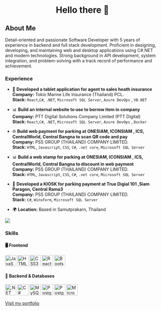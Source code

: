 <h1 align="center">Hello there 👋</h1>

## About Me  
Detail-oriented and passionate Software Developer with 5 years of experience in backend and full stack development. Proficient in designing, developing, and maintaining web and desktop applications using C#.NET and modern technologies. Strong background in API development, system integration, and problem-solving with a track record of performance and achievement.

### Experience

- 🏦 **Developed a tablet application for agent to sales heath insurance**  
  **Company:** Tokio Marine Life Insurance (Thailand) PCL.  
  **Stack:** `React`,`C#`, `.NET`, `Microsoft SQL Server`, `Azure DevOps` , `VB.NET`

- 📊 **Build an internal website to use to borrow item in company**  
  **Company:** PTT Digital Solutions Company Limited (PTT Digital)   
  **Stack:** `React`,`C#`, `.NET`, `Microsoft SQL Server`, `Azure DevOps` , `Docker`

- 🌐 **Build web payment for parking at ONESIAM, ICONSIAM , ICS, CentralWorld, Central Bangna to scan QR code and pay**  
  **Company:** PSS GROUP (THAILAND) COMPANY LIMITED.  
  **Stack:** `HTML`, `Javascript`, `CSS`, `C#`, `.net core`, `Microsoft SQL Server`

- 📊 **Build a web stamp for parking at ONESIAM, ICONSIAM , ICS, CentralWorld, Central Bangna to discount in web payment**  
  **Company:** PSS GROUP (THAILAND) COMPANY LIMITED.   
  **Stack:** `HTML`, `Javascript`, `CSS`, `C#`, `.net core`, `Microsoft SQL Server`

- 🏦 **Developed a KIOSK for parking payment at True Digial 101 ,Siam Paragon, Central Rama3**  
  **Company:** PSS GROUP (THAILAND) COMPANY LIMITED.   
  **Stack:** `C#`, `WinsForm`, `Microsoft SQL Server`

- 🌍 **Location:** Based in Samutprakarn, Thailand


<img src="https://user-images.githubusercontent.com/73097560/115834477-dbab4500-a447-11eb-908a-139a6edaec5c.gif">

### Skills

#### 🖥️ Frontend
<p align="left">
  <a href="https://developer.mozilla.org/en-US/docs/Web/JavaScript" target="_blank"><img src="https://skillicons.dev/icons?i=javascript&theme=dark" width="36" height="36" alt="JavaScript" /></a>
  <a href="https://developer.mozilla.org/en-US/docs/Glossary/HTML5" target="_blank"><img src="https://skillicons.dev/icons?i=html&theme=dark" width="36" height="36" alt="HTML5" /></a>
  <a href="https://www.w3.org/TR/CSS/#css" target="_blank"><img src="https://skillicons.dev/icons?i=css&theme=dark" width="36" height="36" alt="CSS3" /></a>
  <a href="https://reactjs.org/" target="_blank"><img src="https://skillicons.dev/icons?i=react&theme=dark" width="36" height="36" alt="React" /></a>
  <a href="https://getbootstrap.com/" target="_blank"><img src="https://skillicons.dev/icons?i=bootstrap&theme=dark" width="36" height="36" alt="Bootstrap" /></a>
</p>

#### 🔧 Backend & Databases
<p align="left">
  <a href="https://dotnet.microsoft.com/" target="_blank"><img src="https://skillicons.dev/icons?i=dotnet&theme=dark" width="36" height="36" alt=".NET" /></a>
  <a href="https://learn.microsoft.com/en-us/dotnet/csharp/" target="_blank"><img src="https://skillicons.dev/icons?i=cs&theme=dark" width="36" height="36" alt="C#" /></a>
  <a href="https://www.mysql.com/" target="_blank"><img src="https://skillicons.dev/icons?i=mysql&theme=dark" width="36" height="36" alt="MySQL" /></a>
  <a href="https://www.postgresql.org/" target="_blank"><img src="https://skillicons.dev/icons?i=postgres&theme=dark" width="36" height="36" alt="PostgreSQL" /></a>
  <a href="https://sqlite.org/" target="_blank"><img src="https://skillicons.dev/icons?i=sqlite&theme=dark" width="36" height="36" alt="PostgreSQL" /></a>
   <a href="https://www.microsoft.com/sql-server" target="_blank"><img src="https://commons.wikimedia.org/wiki/Special:FilePath/Microsoft_SQL_Server_2025_icon.svg"alt="Microsoft SQL Server"width="36" height="36" />
</a>
</p>
<a href="https://gun-anek.github.io/react-portfolio/" target="_blank" rel="noopener noreferrer">
  Visit my portfolio
</a>

